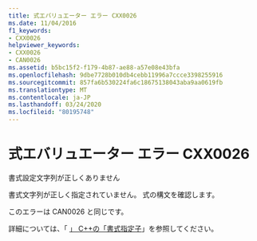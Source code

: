 ```yaml
---
title: 式エバリュエーター エラー CXX0026
ms.date: 11/04/2016
f1_keywords:
- CXX0026
helpviewer_keywords:
- CXX0026
- CAN0026
ms.assetid: b5bc15f2-f179-4b87-ae88-a57e08e43bfa
ms.openlocfilehash: 9dbe7728b010db4cebb11996a7ccce3398255916
ms.sourcegitcommit: 857fa6b530224fa6c18675138043aba9aa0619fb
ms.translationtype: MT
ms.contentlocale: ja-JP
ms.lasthandoff: 03/24/2020
ms.locfileid: "80195748"
---
```

# <a name="expression-evaluator-error-cxx0026"></a>式エバリュエーター エラー CXX0026

書式設定文字列が正しくありません

書式文字列が正しく指定されていません。 式の構文を確認します。

このエラーは CAN0026 と同じです。

詳細については、「 [」 C++の「書式指定子](/visualstudio/debugger/format-specifiers-in-cpp)」を参照してください。
